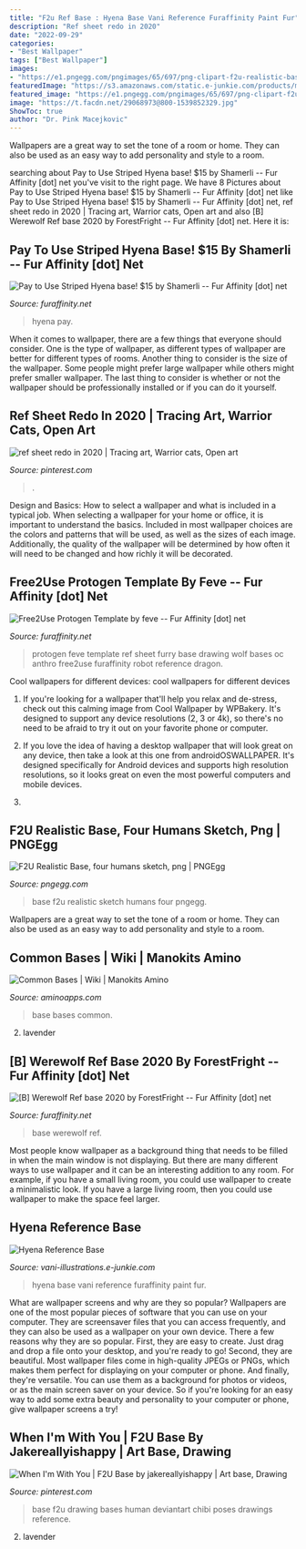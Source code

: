 ```yaml
---
title: "F2u Ref Base : Hyena Base Vani Reference Furaffinity Paint Fur"
description: "Ref sheet redo in 2020"
date: "2022-09-29"
categories:
- "Best Wallpaper"
tags: ["Best Wallpaper"]
images:
- "https://e1.pngegg.com/pngimages/65/697/png-clipart-f2u-realistic-base-four-humans-sketch.png"
featuredImage: "https://s3.amazonaws.com/static.e-junkie.com/products/mid-images/1580237-1.jpg"
featured_image: "https://e1.pngegg.com/pngimages/65/697/png-clipart-f2u-realistic-base-four-humans-sketch.png"
image: "https://t.facdn.net/29068973@800-1539852329.jpg"
ShowToc: true
author: "Dr. Pink Macejkovic"
---
```



Wallpapers are a great way to set the tone of a room or home. They can also be used as an easy way to add personality and style to a room.

	

		
searching about Pay to Use Striped Hyena base! $15 by Shamerli -- Fur Affinity [dot] net you've visit to the right page. We have 8 Pictures about Pay to Use Striped Hyena base! $15 by Shamerli -- Fur Affinity [dot] net like Pay to Use Striped Hyena base! $15 by Shamerli -- Fur Affinity [dot] net, ref sheet redo in 2020 | Tracing art, Warrior cats, Open art and also [B] Werewolf Ref base 2020 by ForestFright -- Fur Affinity [dot] net. Here it is:
		
    
## Pay To Use Striped Hyena Base! $15 By Shamerli -- Fur Affinity [dot] Net

<img loading=lazy src="https://t.facdn.net/29068973@800-1539852329.jpg" onerror="this.onerror=null;this.src='https://tse4.mm.bing.net/th?id=OIP.qxPmKG_P7BWcUoYnZHoq5wHaDv&amp;pid=15.1';" alt="Pay to Use Striped Hyena base! $15 by Shamerli -- Fur Affinity [dot] net">

_Source: furaffinity.net_

>hyena pay. 

	

When it comes to wallpaper, there are a few things that everyone should consider. One is the type of wallpaper, as different types of wallpaper are better for different types of rooms. Another thing to consider is the size of the wallpaper. Some people might prefer large wallpaper while others might prefer smaller wallpaper. The last thing to consider is whether or not the wallpaper should be professionally installed or if you can do it yourself.

    
## Ref Sheet Redo In 2020 | Tracing Art, Warrior Cats, Open Art

<img loading=lazy src="https://i.pinimg.com/736x/97/e7/fa/97e7fa91112537c261e6655102efc3a3.jpg" onerror="this.onerror=null;this.src='https://tse4.mm.bing.net/th?id=OIP.JAssQfXlEK0_24ErRTPY1wHaFj&amp;pid=15.1';" alt="ref sheet redo in 2020 | Tracing art, Warrior cats, Open art">

_Source: pinterest.com_

>. 

	

Design and Basics: How to select a wallpaper and what is included in a typical job.
When selecting a wallpaper for your home or office, it is important to understand the basics. Included in most wallpaper choices are the colors and patterns that will be used, as well as the sizes of each image. Additionally, the quality of the wallpaper will be determined by how often it will need to be changed and how richly it will be decorated.

    
## Free2Use Protogen Template By Feve -- Fur Affinity [dot] Net

<img loading=lazy src="https://t.facdn.net/24175913@800-1500254645.jpg" onerror="this.onerror=null;this.src='https://tse2.mm.bing.net/th?id=OIP.kjdW6VqnfgMFh67irnmnigHaJQ&amp;pid=15.1';" alt="Free2Use Protogen Template by feve -- Fur Affinity [dot] net">

_Source: furaffinity.net_

>protogen feve template ref sheet furry base drawing wolf bases oc anthro free2use furaffinity robot reference dragon. 

	

Cool wallpapers for different devices:
cool wallpapers for different devices 

1. If you're looking for a wallpaper that'll help you relax and de-stress, check out this calming image from Cool Wallpaper by WPBakery. It's designed to support any device resolutions (2, 3 or 4k), so there's no need to be afraid to try it out on your favorite phone or computer.

2. If you love the idea of having a desktop wallpaper that will look great on any device, then take a look at this one from androidOSWALLPAPER. It's designed specifically for Android devices and supports high resolution resolutions, so it looks great on even the most powerful computers and mobile devices.

3.

    
## F2U Realistic Base, Four Humans Sketch, Png | PNGEgg

<img loading=lazy src="https://e1.pngegg.com/pngimages/65/697/png-clipart-f2u-realistic-base-four-humans-sketch.png" onerror="this.onerror=null;this.src='https://tse1.mm.bing.net/th?id=OIP.b1GgQr1Rt9eOune3xHQElgHaFj&amp;pid=15.1';" alt="F2U Realistic Base, four humans sketch, png | PNGEgg">

_Source: pngegg.com_

>base f2u realistic sketch humans four pngegg. 

	

Wallpapers are a great way to set the tone of a room or home. They can also be used as an easy way to add personality and style to a room.

    
## Common Bases | Wiki | Manokits Amino

<img loading=lazy src="https://pm1.narvii.com/7373/e8f0f9b0b7ba2cf626ed451a3f7811d1a6504f14r1-1024-768v2_hq.jpg" onerror="this.onerror=null;this.src='https://tse2.mm.bing.net/th?id=OIP.Vt3J3EzhkxLhbTvwTWyg-AHaFj&amp;pid=15.1';" alt="Common Bases | Wiki | Manokits Amino">

_Source: aminoapps.com_

>base bases common. 

	

2. lavender 

    
## [B] Werewolf Ref Base 2020 By ForestFright -- Fur Affinity [dot] Net

<img loading=lazy src="http://t.facdn.net/35151531@800-1582503534.jpg" onerror="this.onerror=null;this.src='https://tse3.mm.bing.net/th?id=OIP.R60L3MQHzfCLXsI9byHKnAHaEv&amp;pid=15.1';" alt="[B] Werewolf Ref base 2020 by ForestFright -- Fur Affinity [dot] net">

_Source: furaffinity.net_

>base werewolf ref. 

	

Most people know wallpaper as a background thing that needs to be filled in when the main window is not displaying. But there are many different ways to use wallpaper and it can be an interesting addition to any room. For example, if you have a small living room, you could use wallpaper to create a minimalistic look. If you have a large living room, then you could use wallpaper to make the space feel larger.

    
## Hyena Reference Base

<img loading=lazy src="https://s3.amazonaws.com/static.e-junkie.com/products/mid-images/1580237-1.jpg" onerror="this.onerror=null;this.src='https://tse1.mm.bing.net/th?id=OIP.UHEV6HWlSJCKSEe5ULILIwHaDx&amp;pid=15.1';" alt="Hyena Reference Base">

_Source: vani-illustrations.e-junkie.com_

>hyena base vani reference furaffinity paint fur. 

	

What are wallpaper screens and why are they so popular?
Wallpapers are one of the most popular pieces of software that you can use on your computer. They are screensaver files that you can access frequently, and they can also be used as a wallpaper on your own device. There a few reasons why they are so popular. First, they are easy to create. Just drag and drop a file onto your desktop, and you're ready to go! Second, they are beautiful. Most wallpaper files come in high-quality JPEGs or PNGs, which makes them perfect for displaying on your computer or phone. And finally, they're versatile. You can use them as a background for photos or videos, or as the main screen saver on your device. So if you're looking for an easy way to add some extra beauty and personality to your computer or phone, give wallpaper screens a try!

    
## When I&#039;m With You | F2U Base By Jakereallyishappy | Art Base, Drawing

<img loading=lazy src="https://i.pinimg.com/736x/c3/b4/80/c3b4803501799f0100962e0fa9130417.jpg" onerror="this.onerror=null;this.src='https://tse1.mm.bing.net/th?id=OIP.wyvpiysDZQRlBpmqpWCjzwHaJF&amp;pid=15.1';" alt="When I&#039;m With You | F2U Base by jakereallyishappy | Art base, Drawing">

_Source: pinterest.com_

>base f2u drawing bases human deviantart chibi poses drawings reference. 

	

2. lavender 

